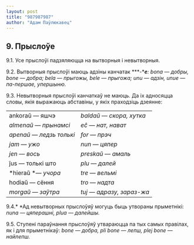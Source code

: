 ```yaml
---
layout: post
title: "987987987"
author: "Адам Паўлюкавец"
---
```



## 9. Прыслоўе

9.1. Усе прыслоўі падзяляюцца на вытворныя і невытворныя.

9.2. Вытворныя прыслоўі маюць адзіны канчатак ***-****e**: bona* —
*добры, bone* — *добра; bela* — *прыгожы, bele* — *прыгожа; unu* —
*адзін, unue* — *па-першае, упершыню.*

9.3. Невытворныя прыслоўі канчаткаў не маюць. Да іх адносяцца словы,
якія выражаюць абставіны, у якіх праходзіць дзеянне:

|                           |                            |
| ------------------------- | -------------------------- |
| ankoraŭ — яшчэ            | *baldaŭ* — *скора, хутка*  |
| *almenaŭ* — *прынамсі*    | *eĉ* — *нат, нават*        |
| *apenaŭ* — *ледзь толькі* | *for* — *прэч*             |
| *jam* — *ужо*             | *nun* — *цяпер*            |
| *jen* — *вось*            | *preskaŭ* — *амаль*        |
| ĵus — толькі што          | *plu* — *далей*            |
| *hieraŭ *— *учора*        | *tre* — *вельмі*           |
| hodiaŭ — сёння            | *tro* — *надта*            |
| *morgaŭ* — *заўтра*       | *tuj* — *адразу, зараз-жа* |

9.4.* *Ад невытворных прыслоўяў могуць быць утвораны прыметнікі: *nuna*
— *цяперашні, plua* — *далейшы.*

9.5. Ступені параўнання прыслоўяў утвараюцца па тых самых правілах, як і
для прыметнікаў: *bone* — *добра, pli bone* — *лепш, plej bone* —
*найлепш.*

